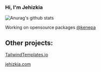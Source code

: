 ### Hi, I'm Jehizkia

![Anurag's github stats](https://github-readme-stats.vercel.app/api?username=jehizkia&bg_color=50,60faa0,4ba3f3&title_color=fff&text_color=fff&count_private=true&show_icons=true&icon_color=fff&line_height=30&include_all_commits=true)

Working on opensource packages [@kenepa](https://github.com/kenepa)

## Other projects:
[TailwindTemplates.io](https://tailwindtemplates.io)

[jehizkia.com](https://jehizkia.com)

